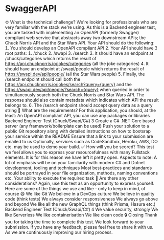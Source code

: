 # SwaggerAPI

⚙ What is the technical challenge? We're looking for professionals who are very familiar with the stack we're using. As this is a Backend engineer test, you are tasked with implementing an OpenAPI (formerly Swagger) compliant web service that abstracts away two downstream APIs; the Chuck Norris API and the Star Wars API. Your API should do the following:
 You should develop an OpenAPI compliant API  Your API should have 3 root paths:  /chuck  /swapi  /search  It should have an endpoint at /chuck/categories which returns the result of https://api.chucknorris.io/jokes/categories (all the joke categories)  It should have an endpoint at /swapi/people which returns the result of https://swapi.dev/api/people/ (all the Star Wars people)  Finally, the /search endpoint should call both the https://api.chucknorris.io/jokes/search?query={query} and the https://swapi.dev/api/people/?search={query} when queried in order to simultaneously search both the Chuck Norris and Star Wars API. The response should also contain metadata which indicates which API the result belongs to.  The /search endpoint should accept query data as a query string 
👮 What are the requirements? For this application, you should, at the least: An OpenAPI compliant API, you can use any packages or libraries
Backend Engineer Test Chuck/Swapi/C#) 3
Create a C# .NET Core based server (any framework/boilerplate can be used) Push your solution to a public Git repository along with detailed instructions on how to bootsrap your service within the README Ensure that a link to your submission are emailed to us
Optionally, services such as CodeSandbox, Heroku, AWS, DO etc. may be used to demo your build.
✅ How will you be scored? This test we feel allows you to express your resourcefulness with many Fullstack elements. It is for this reason we have left it pretty open. Aspects to note: A lot of emphasis will be on your familiarity with modern C# and Dotnet development, tooling and techniques Most best-practices and standards should be portrayed in your file organization, methods, naming conventions etc. Your ability to execute the required task
💅 Are there any other considerations? Again, use this test as an opportunity to express yourself. Here are some of the things we use and like - only to keep in mind, of course 😄 We like Git We believe in a DevOps culture We believe in quality code (think tests) We always consider responsiveness We always go above and beyond We like all the new GraphQL things (think Prisma, Hasura etc.)
Backend Engineer Test Chuck/Swapi/C#) 4
We value security, strongly We like Serverless We like containerisation We like clean code
🔒 Closing Thank you for taking the time to complete this test. We look forward to your submission. If you have any feedback, please feel free to share it with us. As we are continuously improving our hiring process.
